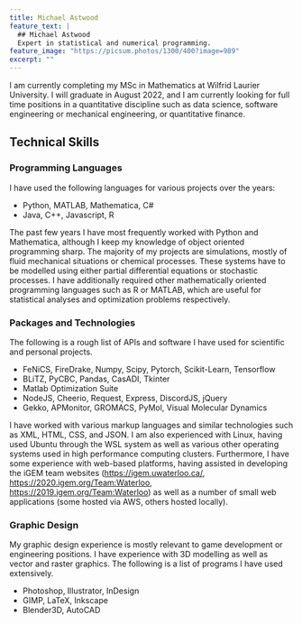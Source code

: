 ```yaml
---
title: Michael Astwood
feature_text: |
  ## Michael Astwood
  Expert in statistical and numerical programming.
feature_image: "https://picsum.photos/1300/400?image=989"
excerpt: ""
---
```


I am currently completing my MSc in Mathematics at Wilfrid Laurier University. I will graduate in August 2022, and I am currently looking for full time positions in a quantitative discipline
such as data science, software engineering or mechanical engineering, or quantitative finance.

## Technical Skills

### Programming Languages
I have used the following languages for various projects over the years:
- Python, MATLAB, Mathematica, C#
- Java, C++, Javascript, R

The past few years I have most frequently worked with Python and Mathematica, although I keep my knowledge of object oriented programming sharp.
The majority of my projects are simulations, mostly of fluid mechanical situations or chemical processes. These systems have to be
modelled using either partial differential equations or stochastic processes. I have additionally required other mathematically oriented
programming languages such as R or MATLAB, which are useful for statistical analyses and optimization problems respectively. 

### Packages and Technologies
The following is a rough list of APIs and software I have used for scientific and personal projects.
- FeNiCS, FireDrake, Numpy, Scipy, Pytorch, Scikit-Learn, Tensorflow
- BLiTZ, PyCBC, Pandas, CasADI, Tkinter
- Matlab Optimization Suite
- NodeJS, Cheerio, Request, Express, DiscordJS, jQuery
- Gekko, APMonitor, GROMACS, PyMol, Visual Molecular Dynamics
  
I have worked with various markup languages and similar technologies such as XML, HTML, CSS, and JSON. 
I am also experienced with Linux, having used Ubuntu through the WSL system as well as various other operating systems used in high performance computing clusters.
Furthermore, I have some experience with web-based platforms, having assisted in developing the iGEM team websites (https://igem.uwaterloo.ca/, https://2020.igem.org/Team:Waterloo, https://2019.igem.org/Team:Waterloo)
as well as a number of small web applications (some hosted via AWS, others hosted locally).

### Graphic Design
My graphic design experience is mostly relevant to game development or engineering positions. I have experience with 
3D modelling as well as vector and raster graphics. The following is a list of programs I have used extensively.

- Photoshop, Illustrator, InDesign
- GIMP, LaTeX, Inkscape
- Blender3D, AutoCAD
  
